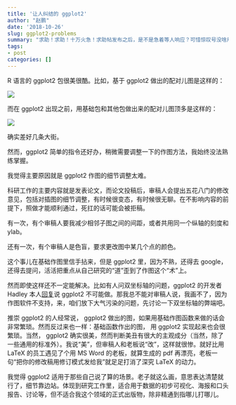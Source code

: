 ```yaml
---
title: '让人纠结的 ggplot2'
author: "赵鹏"
date: '2018-10-26'
slug: ggplot2-problems
summary: "求助！求助！十万火急！求助帖发布之后，是不是急着等人响应？可惜惊叹号没啥用。如果按以下格式发帖，效果会胜过十万个惊叹号。"
tags:
- post
categories: []
---
```


R 语言的 ggplot2 包很美很酷。比如，基于 ggplot2 做出的配对儿图是这样的：

![](https://i2.wp.com/enhancedatascience.com/wp-content/uploads/2017/04/IrisScatterPlotMatrix.png?fit=1200%2C801)

而在 ggplot2 出现之前，用基础包和其他包做出来的配对儿图顶多是这样的：

![](http://www.sthda.com/sthda/RDoc/figure/graphs/scatterplot-matrices-psych-package-1.png)

确实差好几条大街。

然而，ggplot2 简单的指令还好办，稍微需要调整一下的作图方法，我始终没法熟练掌握。

我觉得主要原因就是 ggplot2 作图的细节调整太难。

科研工作的主要内容就是发表论文，而论文投稿后，审稿人会提出五花八门的修改意见，包括对插图的细节调整，有时候很变态，有时候很无聊。在不影响内容的前提下，照做才能顺利通过，死扛的话可能会被拒稿。

有一次，有个审稿人要我减少相邻子图之间的间距，或者共用同一个纵轴的刻度和 ylab。

还有一次，有个审稿人是色盲，要求更改图中某几个点的颜色。

这个事儿在基础作图里信手拈来，但是 ggplot2 里，因为不熟，还得去 google，还得去提问，活活把重点从自己研究的“道”歪到了作图这个“术”上。

然而即使这样还不一定能解决。比如有人问双坐标轴的问题，ggplot2 的开发者 Hadley 本人[回复](https://stackoverflow.com/a/3101876/4260791)说 ggplot2 不可能做。那我总不能对审稿人说，我画不了，因为作图软件不支持，来，咱们放下大气污染的问题，先讨论一下双坐标轴的弊端吧。

推崇 ggplot2 的人经常说， ggplot2 做出的图，如果用基础作图函数来做的话会非常繁琐。然而反过来也一样：基础函数作出的图， 用 ggplot2 实现起来也会很繁琐。当然， ggplot2 确实很美，然而判断美丑有很大的主观成分（当然，除了一些通用的标准外）。我说“美”，但审稿人和老板说“改”，这样就很惨。就好比用 LaTeX 的员工遇见了个用 MS Word 的老板，就算生成的 pdf 再漂亮，老板一句“把你的修改稿用修订模式发给我”就足足打消了深究 LaTeX 的动力。

我觉得 ggplot2 适用于那些自己说了算的场景。老子就这么画，意思表达清楚就行了，细节靠边站。体现到研究工作里，适合用于数据的初步可视化、海报和口头报告、讨论等，但不适合我这个领域的正式出版物，除非精通到指哪儿打哪儿。